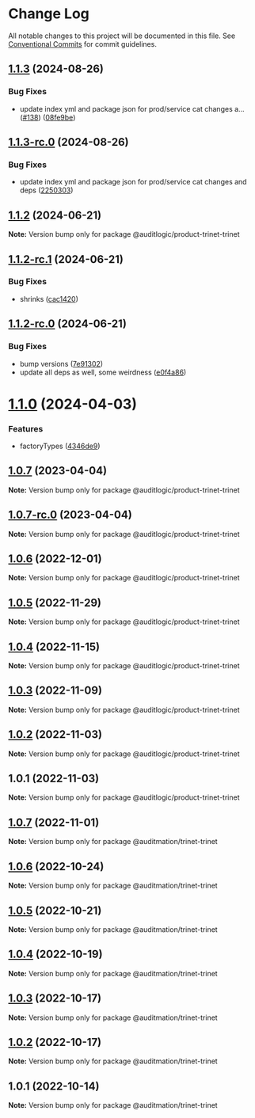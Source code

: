 # Change Log

All notable changes to this project will be documented in this file.
See [Conventional Commits](https://conventionalcommits.org) for commit guidelines.

## [1.1.3](https://github.com/auditlogic/product/compare/@auditlogic/product-trinet-trinet@1.1.2...@auditlogic/product-trinet-trinet@1.1.3) (2024-08-26)


### Bug Fixes

* update index yml and package json for prod/service cat changes a… ([#138](https://github.com/auditlogic/product/issues/138)) ([08fe9be](https://github.com/auditlogic/product/commit/08fe9beb1c8457462a19bc69caa02e6212d97e1a))





## [1.1.3-rc.0](https://github.com/auditlogic/product/compare/@auditlogic/product-trinet-trinet@1.1.2...@auditlogic/product-trinet-trinet@1.1.3-rc.0) (2024-08-26)


### Bug Fixes

* update index yml and package json for prod/service cat changes and deps ([2250303](https://github.com/auditlogic/product/commit/225030363a363608240135b7ebed386b28f01e4b))





## [1.1.2](https://github.com/auditlogic/product/compare/@auditlogic/product-trinet-trinet@1.1.2-rc.1...@auditlogic/product-trinet-trinet@1.1.2) (2024-06-21)

**Note:** Version bump only for package @auditlogic/product-trinet-trinet





## [1.1.2-rc.1](https://github.com/auditlogic/product/compare/@auditlogic/product-trinet-trinet@1.1.2-rc.0...@auditlogic/product-trinet-trinet@1.1.2-rc.1) (2024-06-21)


### Bug Fixes

* shrinks ([cac1420](https://github.com/auditlogic/product/commit/cac14200fefcd8183ab69fe89a47bd3f70f563e9))





## [1.1.2-rc.0](https://github.com/auditlogic/product/compare/@auditlogic/product-trinet-trinet@1.1.0...@auditlogic/product-trinet-trinet@1.1.2-rc.0) (2024-06-21)


### Bug Fixes

* bump versions ([7e91302](https://github.com/auditlogic/product/commit/7e913023b8b312150ed7762c32fbbe616be71de5))
* update all deps as well, some weirdness ([e0f4a86](https://github.com/auditlogic/product/commit/e0f4a864714e2d3de6bbf3da014d5312fe53be2f))





# [1.1.0](https://github.com/auditlogic/product/compare/@auditlogic/product-trinet-trinet@1.0.7...@auditlogic/product-trinet-trinet@1.1.0) (2024-04-03)


### Features

* factoryTypes ([4346de9](https://github.com/auditlogic/product/commit/4346de92693aee892fccf725338ffc7b80ab182b))





## [1.0.7](https://github.com/auditlogic/product/compare/@auditlogic/product-trinet-trinet@1.0.6...@auditlogic/product-trinet-trinet@1.0.7) (2023-04-04)

**Note:** Version bump only for package @auditlogic/product-trinet-trinet





## [1.0.7-rc.0](https://github.com/auditlogic/product/compare/@auditlogic/product-trinet-trinet@1.0.6...@auditlogic/product-trinet-trinet@1.0.7-rc.0) (2023-04-04)

**Note:** Version bump only for package @auditlogic/product-trinet-trinet





## [1.0.6](https://github.com/auditlogic/product/compare/@auditlogic/product-trinet-trinet@1.0.5...@auditlogic/product-trinet-trinet@1.0.6) (2022-12-01)

**Note:** Version bump only for package @auditlogic/product-trinet-trinet





## [1.0.5](https://github.com/auditlogic/product/compare/@auditlogic/product-trinet-trinet@1.0.4...@auditlogic/product-trinet-trinet@1.0.5) (2022-11-29)

**Note:** Version bump only for package @auditlogic/product-trinet-trinet





## [1.0.4](https://github.com/auditlogic/product/compare/@auditlogic/product-trinet-trinet@1.0.3...@auditlogic/product-trinet-trinet@1.0.4) (2022-11-15)

**Note:** Version bump only for package @auditlogic/product-trinet-trinet





## [1.0.3](https://github.com/auditlogic/product/compare/@auditlogic/product-trinet-trinet@1.0.2...@auditlogic/product-trinet-trinet@1.0.3) (2022-11-09)

**Note:** Version bump only for package @auditlogic/product-trinet-trinet





## [1.0.2](https://github.com/auditlogic/product/compare/@auditlogic/product-trinet-trinet@1.0.1...@auditlogic/product-trinet-trinet@1.0.2) (2022-11-03)

**Note:** Version bump only for package @auditlogic/product-trinet-trinet





## 1.0.1 (2022-11-03)

**Note:** Version bump only for package @auditlogic/product-trinet-trinet





## [1.0.7](https://github.com/auditmation/store-content/compare/@auditmation/trinet-trinet@1.0.6...@auditmation/trinet-trinet@1.0.7) (2022-11-01)

**Note:** Version bump only for package @auditmation/trinet-trinet





## [1.0.6](https://github.com/auditmation/store-content/compare/@auditmation/trinet-trinet@1.0.5...@auditmation/trinet-trinet@1.0.6) (2022-10-24)

**Note:** Version bump only for package @auditmation/trinet-trinet





## [1.0.5](https://github.com/auditmation/store-content/compare/@auditmation/trinet-trinet@1.0.4...@auditmation/trinet-trinet@1.0.5) (2022-10-21)

**Note:** Version bump only for package @auditmation/trinet-trinet





## [1.0.4](https://github.com/auditmation/store-content/compare/@auditmation/trinet-trinet@1.0.3...@auditmation/trinet-trinet@1.0.4) (2022-10-19)

**Note:** Version bump only for package @auditmation/trinet-trinet





## [1.0.3](https://github.com/auditmation/store-content/compare/@auditmation/trinet-trinet@1.0.2...@auditmation/trinet-trinet@1.0.3) (2022-10-17)

**Note:** Version bump only for package @auditmation/trinet-trinet





## [1.0.2](https://github.com/auditmation/store-content/compare/@auditmation/trinet-trinet@1.0.1...@auditmation/trinet-trinet@1.0.2) (2022-10-17)

**Note:** Version bump only for package @auditmation/trinet-trinet





## 1.0.1 (2022-10-14)

**Note:** Version bump only for package @auditmation/trinet-trinet
